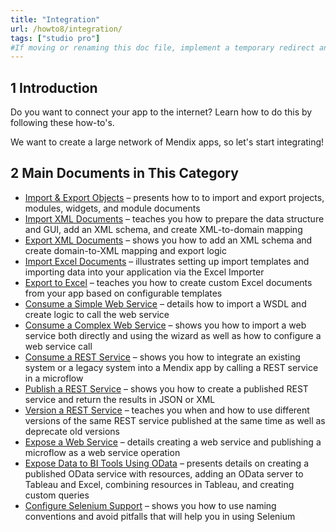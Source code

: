 ```yaml
---
title: "Integration"
url: /howto8/integration/
tags: ["studio pro"]
#If moving or renaming this doc file, implement a temporary redirect and let the respective team know they should update the URL in the product. See Mapping to Products for more details.
---
```


## 1 Introduction

Do you want to connect your app to the internet? Learn how to do this by following these how-to's.

We want to create a large network of Mendix apps, so let's start integrating!

## 2 Main Documents in This Category

* [Import & Export Objects](importing-and-exporting-objects) – presents how to to import and export projects, modules, widgets, and module documents
* [Import XML Documents](importing-xml-documents) – teaches you how to prepare the data structure and GUI, add an XML schema, and create XML-to-domain mapping
* [Export XML Documents](export-xml-documents) – shows you how to add an XML schema and create domain-to-XML mapping and export logic
* [Import Excel Documents](importing-excel-documents) – illustrates setting up import templates and importing data into your application via the Excel Importer
* [Export to Excel](using-the-excel-exporter) – teaches you how to create custom Excel documents from your app based on configurable templates
* [Consume a Simple Web Service](consume-a-simple-web-service) – details how to import a WSDL and create logic to call the web service
* [Consume a Complex Web Service](consume-a-complex-web-service) – shows you how to import a web service both directly and using the wizard as well as how to configure a web service call
* [Consume a REST Service](consume-a-rest-service) – shows you how to integrate an existing system or a legacy system into a Mendix app by calling a REST service in a microflow
* [Publish a REST Service](publish-rest-service) – shows you how to create a published REST service and return the results in JSON or XML
* [Version a REST Service](version-rest-service) – teaches you when and how to use different versions of the same REST service published at the same time as well as deprecate old versions
* [Expose a Web Service](expose-a-web-service) – details creating a web service and publishing a microflow as a web service operation
* [Expose Data to BI Tools Using OData](exposing-data-to-bi-tools-using-odata) – presents details on creating a published OData service with resources, adding an OData server to Tableau and Excel, combining resources in Tableau, and creating custom queries
* [Configure Selenium Support](selenium-support) – shows you how to use naming conventions and avoid pitfalls that will help you in using Selenium

